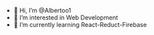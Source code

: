 - 👋 Hi, I’m @Albertoo1
- 👀 I’m interested in Web Development
- 🌱 I’m currently learning React-Reduct-Firebase

<!---
Albertoo1/Albertoo1 is a ✨ special ✨ repository because its `README.md` (this file) appears on your GitHub profile.
You can click the Preview link to take a look at your changes.
--->
